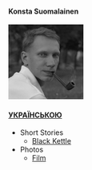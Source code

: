 #### Konsta Suomalainen

![Portrait](/img/portrait_s.png)
#### [УКРАЇНСЬКОЮ](/index.md)

- Short Stories
  - [Black Kettle](/texts/blackk_e.md)
- Photos
  - [Film](/film_e.md)
